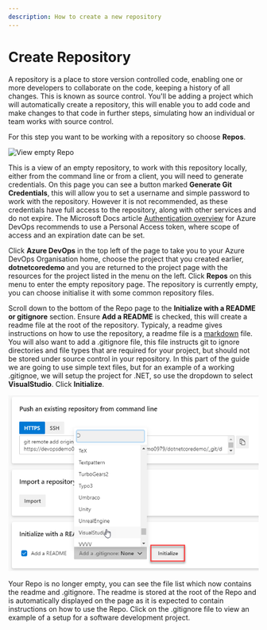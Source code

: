 ```yaml
---
description: How to create a new repository
---
```


# Create Repository

A repository is a place to store version controlled code, enabling one or more developers to collaborate on the code, keeping a history of all changes. This is known as source control. You'll be adding a project which will automatically create a repository, this will enable you to add code and make changes to that code in further steps, simulating how an individual or team works with source control.

For this step you want to be working with a repository so choose **Repos**.

![View empty Repo](https://csprodstorage001.blob.core.windows.net/blog/step1-azuredevops-emptyrepo.png)

This is a view of an empty repository, to work with this repository locally, either from the command line or from a client, you will need to generate credentials. On this page you can see a button marked **Generate Git Credentials**, this will allow you to set a username and simple password to work with the repository. However it is not recommended, as these credentials have full access to the repository, along with other services and do not expire. The Microsoft Docs article [Authentication overview](https://docs.microsoft.com/en-gb/azure/devops/repos/Git/auth-overview?view=azure-devops) for Azure DevOps recommends to use a Personal Access token, where scope of access and an expiration date can be set.

 Click **Azure DevOps** in the top left of the page to take you to your Azure DevOps Organisation home, choose the project that you created earlier, **dotnetcoredemo** and you are returned to the project page with the resources for the project listed in the menu on the left. Click **Repos** on this menu to enter the empty repository page. The repository is currently empty, you can choose initialise it with some common repository files.

Scroll down to the bottom of the Repo page to the **Initialize with a README or gitignore** section. Ensure **Add a README** is checked, this will create a readme file at the root of the repository. Typicaly, a readme gives instructions on how to use the repository, a readme file is a [markdown](https://daringfireball.net/projects/markdown/) file. You will also want to add a .gitignore file, this file instructs git to ignore directories and file types that are required for your project, but should not be stored under source control in your repository. In this part of the guide we are going to use simple text files, but for an example of a working .gitignoe, we will setup the project for .NET, so use the dropdown to select **VisualStudio**. Click **Initialize**.

![Initialise DevOps Repo](.gitbook/assets/step1-azuredevops-gitinitialise.png)

Your Repo is no longer empty, you can see the file list which now contains the readme and .gitignore. The readme is stored at the root of the Repo and is automatically displayed on the page as it is expected to contain instructions on how to use the Repo. Click on the .gitignore file to view an example of a setup for a software development project.




